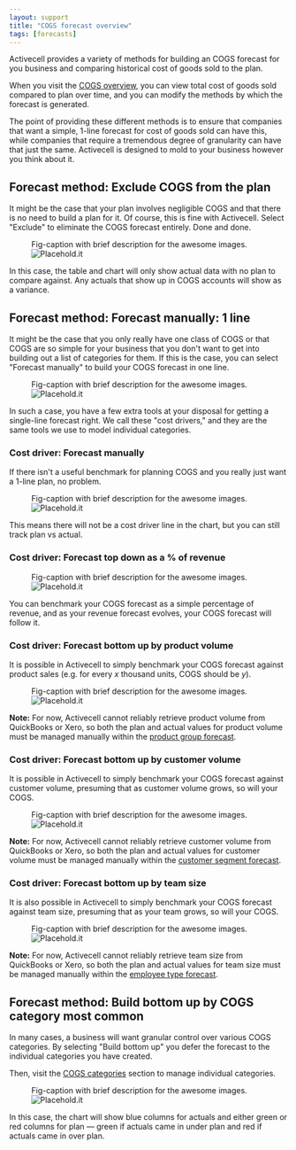 ```yaml
---
layout: support
title: "COGS forecast overview"
tags: [forecasts]
---
```


Activecell provides a variety of methods for building an COGS forecast for you business and comparing historical cost of goods sold to the plan.

When you visit the [COGS overview](), you can view total cost of goods sold compared to plan over time, and you can modify the methods by which the forecast is generated.

The point of providing these different methods is to ensure that companies that want a simple, 1-line forecast for cost of goods sold can have this, while companies that require a tremendous degree of granularity can have that just the same. Activecell is designed to mold to your business however you think about it.

## Forecast method: Exclude COGS from the plan

It might be the case that your plan involves negligible COGS and that there is no need to build a plan for it. Of course, this is fine with Activecell. Select "Exclude" to eliminate the COGS forecast entirely. Done and done.

<figure>
  <figcaption>Fig-caption with brief description for the awesome images.</figcaption>
  <img src=" http://placehold.it/800x600" alt="Placehold.it" class="img-responsive">
</figure>

In this case, the table and chart will only show actual data with no plan to compare against. Any actuals that show up in COGS accounts will show as a variance.

## Forecast method: Forecast manually: 1 line

It might be the case that you only really have one class of COGS or that COGS are so simple for your business that you don't want to get into building out a list of categories for them. If this is the case, you can select "Forecast manually" to build your COGS forecast in one line.

<figure>
  <figcaption>Fig-caption with brief description for the awesome images.</figcaption>
  <img src=" http://placehold.it/800x600" alt="Placehold.it" class="img-responsive">
</figure>

In such a case, you have a few extra tools at your disposal for getting a single-line forecast right. We call these "cost drivers," and they are the same tools we use to model individual categories.

### Cost driver: Forecast manually

If there isn't a useful benchmark for planning COGS and you really just want a 1-line plan, no problem.

<figure>
  <figcaption>Fig-caption with brief description for the awesome images.</figcaption>
  <img src=" http://placehold.it/800x600" alt="Placehold.it" class="img-responsive">
</figure>

This means there will not be a cost driver line in the chart, but you can still track plan vs actual.

### Cost driver: Forecast top down as a % of revenue

<figure>
  <figcaption>Fig-caption with brief description for the awesome images.</figcaption>
  <img src=" http://placehold.it/800x600" alt="Placehold.it" class="img-responsive">
</figure>

You can benchmark your COGS forecast as a simple percentage of revenue, and as your revenue forecast evolves, your COGS forecast will follow it.

### Cost driver: Forecast bottom up by product volume

It is possible in Activecell to simply benchmark your COGS forecast against product sales (e.g. for every _x_ thousand units, COGS should be _y_).

<figure>
  <figcaption>Fig-caption with brief description for the awesome images.</figcaption>
  <img src=" http://placehold.it/800x600" alt="Placehold.it" class="img-responsive">
</figure>

**Note:** For now, Activecell cannot reliably retrieve product volume from QuickBooks or Xero, so both the plan and actual values for product volume must be managed manually within the [product group forecast]().

### Cost driver: Forecast bottom up by customer volume

It is possible in Activecell to simply benchmark your COGS forecast against customer volume, presuming that as customer volume grows, so will your COGS.

<figure>
  <figcaption>Fig-caption with brief description for the awesome images.</figcaption>
  <img src=" http://placehold.it/800x600" alt="Placehold.it" class="img-responsive">
</figure>

**Note:** For now, Activecell cannot reliably retrieve customer volume from QuickBooks or Xero, so both the plan and actual values for customer volume must be managed manually within the [customer segment forecast]().

### Cost driver: Forecast bottom up by team size

It is also possible in Activecell to simply benchmark your COGS forecast against team size, presuming that as your team grows, so will your COGS.

<figure>
  <figcaption>Fig-caption with brief description for the awesome images.</figcaption>
  <img src=" http://placehold.it/800x600" alt="Placehold.it" class="img-responsive">
</figure>

**Note:** For now, Activecell cannot reliably retrieve team size from QuickBooks or Xero, so both the plan and actual values for team size must be managed manually within the [employee type forecast]().

## Forecast method: Build bottom up by COGS category **most common**

In many cases, a business will want granular control over various COGS categories. By selecting "Build bottom up" you defer the forecast to the individual categories you have created.

Then, visit the [COGS categories]() section to manage individual categories.

<figure>
  <figcaption>Fig-caption with brief description for the awesome images.</figcaption>
  <img src=" http://placehold.it/800x600" alt="Placehold.it" class="img-responsive">
</figure>

In this case, the chart will show blue columns for actuals and either green or red columns for plan — green if actuals came in under plan and red if actuals came in over plan.